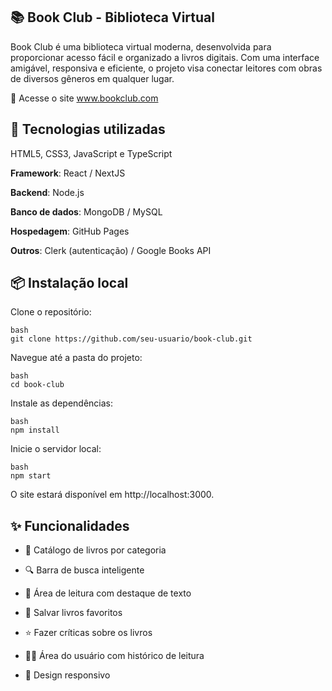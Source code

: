 
## 📚 Book Club - Biblioteca Virtual
Book Club é uma biblioteca virtual moderna, desenvolvida para proporcionar acesso fácil e organizado a livros digitais. Com uma interface amigável, responsiva e eficiente, o projeto visa conectar leitores com obras de diversos gêneros em qualquer lugar.

🔗 Acesse o site
www.bookclub.com

## 🧰 Tecnologias utilizadas
HTML5, CSS3, JavaScript e TypeScript

**Framework**: React / NextJS

**Backend**: Node.js

**Banco de dados**: MongoDB / MySQL

**Hospedagem**: GitHub Pages

**Outros**: Clerk (autenticação) / Google Books API

## 📦 Instalação local
Clone o repositório:

```
bash
git clone https://github.com/seu-usuario/book-club.git
```
Navegue até a pasta do projeto:

```
bash
cd book-club
```
Instale as dependências:

```
bash
npm install
```
Inicie o servidor local:

```
bash
npm start
```

O site estará disponível em http://localhost:3000.

## ✨ Funcionalidades
- 📖 Catálogo de livros por categoria

- 🔍 Barra de busca inteligente

- 🧾 Área de leitura com destaque de texto

- 💾 Salvar livros favoritos

- ⭐ Fazer críticas sobre os livros

- 🧑‍💼 Área do usuário com histórico de leitura

- 📱 Design responsivo

